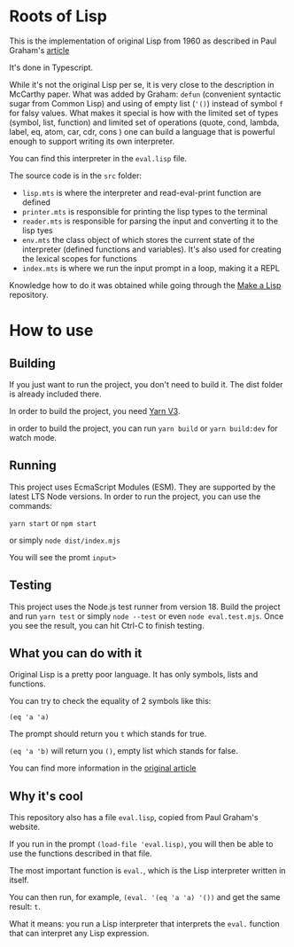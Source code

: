 # Roots of Lisp

This is the implementation of original Lisp from 1960 as described in Paul Graham's
[article](http://www.paulgraham.com/rootsoflisp.html)

It's done in Typescript.

While it's not the original Lisp per se, it is very close to the description in McCarthy paper.
What was added by Graham: `defun` (convenient syntactic sugar from Common Lisp) and using of empty list (`'()`) instead of symbol `f` for falsy values.
What makes it special is how with the limited set of types (symbol, list, function) and limited set of operations (quote, cond, lambda, label, eq, atom, car, cdr, cons ) one can build a language that is powerful enough to support writing its own interpreter.

You can find this interpreter in the `eval.lisp` file.

The source code is in the `src` folder:

- `lisp.mts` is where the interpreter and read-eval-print function are defined
- `printer.mts` is responsible for printing the lisp types to the terminal
- `reader.mts` is responsible for parsing the input and converting it to the lisp tyes
- `env.mts` the class object of which stores the current state of the interpreter (defined functions and variables). It's also used for creating the lexical scopes for functions
- `index.mts` is where we run the input prompt in a loop, making it a REPL

Knowledge how to do it was obtained while going through the [Make a Lisp](https://github.com/kanaka/mal) repository.

# How to use

## Building

If you just want to run the project, you don't need to build it. The dist folder is already included there.

In order to build the project, you need [Yarn V3](https://yarnpkg.com/getting-started/install).

in order to build the project, you can run `yarn build` or `yarn build:dev` for watch mode.

## Running

This project uses EcmaScript Modules (ESM). They are supported by the latest LTS Node versions.
In order to run the project, you can use the commands:

`yarn start`
or
`npm start`

or simply
`node dist/index.mjs`

You will see the promt `input> `

## Testing

This project uses the Node.js test runner from version 18.
Build the project and run `yarn test` or simply `node --test` or even `node eval.test.mjs`.
Once you see the result, you can hit Ctrl-C to finish testing.

## What you can do with it

Original Lisp is a pretty poor language. It has only symbols, lists and functions.

You can try to check the equality of 2 symbols like this:

`(eq 'a 'a)`

The prompt should return you `t` which stands for true.

`(eq 'a 'b)` will return you `()`, empty list which stands for false.

You can find more information in the [original article](http://www.paulgraham.com/rootsoflisp.html)

## Why it's cool

This repository also has a file `eval.lisp`, copied from Paul Graham's website.

If you run in the prompt `(load-file 'eval.lisp)`, you will then be able to use the functions described in that file.

The most important function is `eval.`, which is the Lisp interpreter written in itself.

You can then run, for example, `(eval. '(eq 'a 'a) '())` and get the same result: `t`.

What it means: you run a Lisp interpreter that interprets the `eval.` function that can interpret any Lisp expression.
